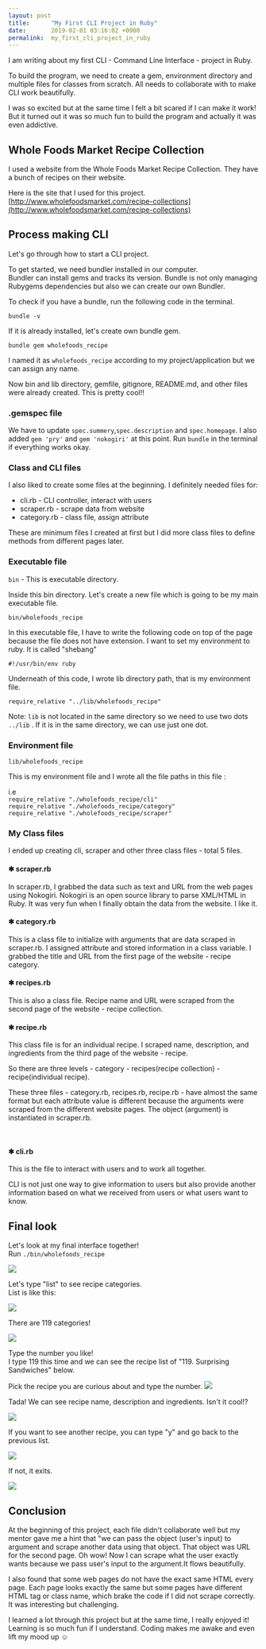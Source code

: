 ```yaml
---
layout: post
title:      "My First CLI Project in Ruby"
date:       2019-02-01 03:16:02 +0000
permalink:  my_first_cli_project_in_ruby
---
```


I am writing about my first CLI - Command Line Interface -  project in Ruby.

To build the program, we need to create a gem, environment directory and multiple files for classes from scratch. All needs to collaborate with to make CLI work beautifully.

I was so excited but at the same time I felt a bit scared if I can make it work!
But it turned out it was so much fun to build the program and actually it was even addictive.

## Whole Foods Market Recipe Collection
I used a website from the Whole Foods Market Recipe Collection. They have a bunch of recipes on their website.<br>

Here is the site that I used for this project.<br>
[http://www.wholefoodsmarket.com/recipe-collections](http://www.wholefoodsmarket.com/recipe-collections)


<h2>Process making CLI</h2>
Let's go through how to start a CLI project.
<br>
<p>To get started, we need bundler installed in our computer.<br>
Bundler can install gems and tracks its version. Bundle is not only managing Rubygems dependencies but also we can create our own Bundler.</p>

<p>To check if you have a bundle, run the following code in the terminal. <p>
<code>bundle -v</code>

<p>If it is already installed, let's create own bundle gem.</p>
<code>bundle gem wholefoods_recipe</code>

<p>I named it as <code>wholefoods_recipe</code> according to my project/application but we can assign any name.</p>

<p>Now bin and lib directory, gemfile, gitignore, README.md, and other files were already created. This is pretty cool!! </p>

<h3>.gemspec file</h3>
We have to update <code>spec.summery</code>,<code>spec.description</code> and <code>spec.homepage</code>. I also added <code>gem 'pry'</code> and <code>gem 'nokogiri'</code> at this point. Run <code>bundle</code> in the terminal if everything works okay.
<br>

<h3>Class and CLI files</h3>
I also liked to create some files at the beginning. I definitely needed files for:
<br>

<ul>
<li>cli.rb - CLI controller, interact with users</li>
<li>scraper.rb - scrape data from website</li>
<li>category.rb - class file, assign attribute</li>
</ul>

<p>These are minimum files I created at first but I did more class files to define methods from different pages later.</p>

<h3>Executable file</h3>
<code>bin</code> -  This is executable directory.

<p>Inside this bin directory. Let's create a new file which is going to be my main executable file.</p>
 <code>bin/wholefoods_recipe</code>

<p>In this executable file, I have to write the following code on top of the page because the file does not have extension. I want to set my environment to ruby. It is called "shebang"</p>
<code>#!/usr/bin/env ruby</code>

<p>Underneath of this code, I wrote lib directory path, that is my environment file.</p>
<code>require_relative "../lib/wholefoods_recipe"</code>

<p>Note: <code>lib</code> is not located in the same directory so we need to use two dots <code>../lib</code> . If it is in the same directory, we can use just one dot.</p>

<h3>Environment file</h3>
<code>lib/wholefoods_recipe</code>

This is my environment file and I wrote all the file paths in this file :
<p>i.e<br>
<code>require_relative "./wholefoods_recipe/cli"</code><br>
<code>require_relative "./wholefoods_recipe/category"</code><br>
<code>require_relative "./wholefoods_recipe/scraper"</code></p>

<h3>My Class files</h3>
I ended up creating cli, scraper and other three class files - total 5 files.
<br>

<h4>&#10033; scraper.rb</h4>
In scraper.rb, I grabbed the data such as text and URL from the web pages using Nokogiri. Nokogiri is an open source library to parse XML/HTML in Ruby. It was very fun when I finally obtain the data from the website. I like it.
<br>

<h4>&#10033; category.rb</h4>
This is a class file to initialize with arguments that are data scraped in scraper.rb. I assigned attribute and stored information in a class variable. I grabbed the title and URL from the first page of the website - recipe category.
<br>

<h4>&#10033; recipes.rb</h4>
This is also a class file. Recipe name and URL were scraped from the second page of the website - recipe collection.
<br>

<h4>&#10033; recipe.rb</h4>
This class file is for an individual recipe. I scraped name, description, and ingredients from the third page of the website - recipe.

<p>So there are three levels - category - recipes(recipe collection) - recipe(individual recipe).</p>
<p>These three files - category.rb, recipes.rb, recipe.rb  - have almost the same format but each attribute value is different because the arguments were scraped from the different website pages. The object (argument) is instantiated in scraper.rb.</p>
<br>

<h4>&#10033; cli.rb</h4>
This is the file to interact with users and to work all together.

<p>CLI is not just one way to give information to users but also provide another information based on what we received from users or what users want to know.</p>

<h2>Final look</h2>
Let's look at my final interface together!<br>
Run <code>./bin/wholefoods_recipe</code></p>

<img src="../img/myimg/cli1.png">
<!-- ![cli project image](http://yukijina.github.io/img/myimg/cli1.png) -->


<p>Let's type "list" to see recipe categories.<br>
List is like this: </p>
<img src="../img/myimg/cli2.png">
<!-- ![cli project image](http://yukijina.github.io/img/myimg/cli2.png) -->

<p>There are 119 categories!</p>
<img src="../img/myimg/cli3.png">
<!-- ![cli project image](http://yukijina.github.io/img/myimg/cli3.png) -->


<p>Type the number you like!<br>
I type 119 this time and we can see the recipe list of "119. Surprising Sandwiches" below.<br>

Pick the recipe you are curious about and type the number.
<img src="../img/myimg/cli4.png">
<!-- ![cli project image](http://yukijina.github.io/img/myimg/cli4.png) -->

<p>Tada! We can see recipe name, description and ingredients. Isn't it cool!?</p>
<img src="../img/myimg/cli5.png">
<!-- ![cli project image](http://yukijina.github.io/img/myimg/cli5.png) -->

<p>If you want to see another recipe, you can type "y" and go back to the previous list.</p>
<img src="../img/myimg/cli6.png">
<!-- ![cli project image](http://yukijina.github.io/img/myimg/cli6.png) -->

<p>If not, it exits.</p>
<img src="../img/myimg/cli7.png">
<!-- ![cli project image](http://yukijina.github.io/img/myimg/cli7.png) -->

<br>
<h2>Conclusion</h2>
<p>At the beginning of this project, each file didn't collaborate well but my mentor gave me a hint that "we can pass the object (user's input) to argument and scrape another data using that object. That object was URL for the second page. Oh wow! Now I can scrape what the user exactly wants because we pass user's input to the argument.It flows beautifully.</p>

<p>I also found that some web pages do not have the exact same HTML every page. Each page looks exactly the same but some pages have different HTML tag or class name, which brake the code if I did not scrape correctly. It was interesting but challenging.</p>

<p>I learned a lot through this project but at the same time, I really enjoyed it! Learning is so much fun if I understand. Coding makes me awake and even lift my mood up &#9786;</p>
